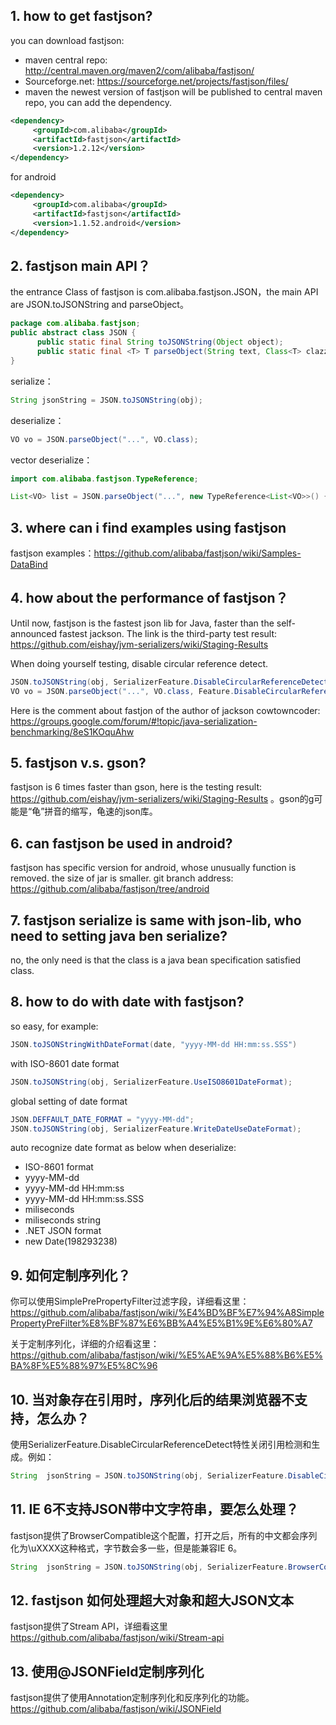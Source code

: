 ## 1. how to get fastjson?  
you can download fastjson:
* maven central repo: http://central.maven.org/maven2/com/alibaba/fastjson/  
* Sourceforge.net: https://sourceforge.net/projects/fastjson/files/  
* maven
the newest version of fastjson will be published to central maven repo, you can add the dependency.
```xml
<dependency>
     <groupId>com.alibaba</groupId>
     <artifactId>fastjson</artifactId>
     <version>1.2.12</version>
</dependency>
```
for android
```xml
<dependency>
     <groupId>com.alibaba</groupId>
     <artifactId>fastjson</artifactId>
     <version>1.1.52.android</version>
</dependency>
```
## 2. fastjson main API？
the entrance Class of fastjson is com.alibaba.fastjson.JSON，the main API are JSON.toJSONString and parseObject。
```java
package com.alibaba.fastjson;
public abstract class JSON {
      public static final String toJSONString(Object object);
      public static final <T> T parseObject(String text, Class<T> clazz, Feature... features);
}
```
serialize：
```java
String jsonString = JSON.toJSONString(obj);
```
deserialize：
```java
VO vo = JSON.parseObject("...", VO.class);
```
vector deserialize：
```java
import com.alibaba.fastjson.TypeReference;

List<VO> list = JSON.parseObject("...", new TypeReference<List<VO>>() {});
```
## 3. where can i find examples using fastjson
fastjson examples：https://github.com/alibaba/fastjson/wiki/Samples-DataBind

## 4. how about the performance of fastjson？
Until now, fastjson is the fastest json lib for Java, faster than the self-announced fastest jackson. The link is the third-party test result: https://github.com/eishay/jvm-serializers/wiki/Staging-Results 

When doing yourself testing, disable circular reference detect.
```java
JSON.toJSONString(obj, SerializerFeature.DisableCircularReferenceDetect)
VO vo = JSON.parseObject("...", VO.class, Feature.DisableCircularReferenceDetect)
```
Here is the comment about fastjon of the author of jackson cowtowncoder: 
https://groups.google.com/forum/#!topic/java-serialization-benchmarking/8eS1KOquAhw


## 5. fastjson v.s. gson?
fastjson is 6 times faster than gson, here is the testing result: https://github.com/eishay/jvm-serializers/wiki/Staging-Results 。gson的g可能是“龟”拼音的缩写，龟速的json库。

## 6. can fastjson be used in android?
fastjson has specific version for android, whose unusually function is removed. the size of jar is smaller. git branch address: https://github.com/alibaba/fastjson/tree/android

## 7. fastjson serialize is same with json-lib, who need to setting java ben serialize?
no, the only need is that the class is a java bean specification satisfied class.

## 8. how to do with date with fastjson?
so easy, for example:
```java
JSON.toJSONStringWithDateFormat(date, "yyyy-MM-dd HH:mm:ss.SSS")
```
with ISO-8601 date format
```java
JSON.toJSONString(obj, SerializerFeature.UseISO8601DateFormat);
```
global setting of date format
```java
JSON.DEFFAULT_DATE_FORMAT = "yyyy-MM-dd";
JSON.toJSONString(obj, SerializerFeature.WriteDateUseDateFormat);
```
auto recognize date format as below when deserialize:
* ISO-8601 format
* yyyy-MM-dd
* yyyy-MM-dd HH:mm:ss
* yyyy-MM-dd HH:mm:ss.SSS
* miliseconds
* miliseconds string
* .NET JSON format
* new Date(198293238)

## 9. 如何定制序列化？
你可以使用SimplePrePropertyFilter过滤字段，详细看这里：https://github.com/alibaba/fastjson/wiki/%E4%BD%BF%E7%94%A8SimplePropertyPreFilter%E8%BF%87%E6%BB%A4%E5%B1%9E%E6%80%A7

关于定制序列化，详细的介绍看这里：
https://github.com/alibaba/fastjson/wiki/%E5%AE%9A%E5%88%B6%E5%BA%8F%E5%88%97%E5%8C%96

## 10. 当对象存在引用时，序列化后的结果浏览器不支持，怎么办？
使用SerializerFeature.DisableCircularReferenceDetect特性关闭引用检测和生成。例如：
```java
String  jsonString = JSON.toJSONString(obj, SerializerFeature.DisableCircularReferenceDetect);
```
## 11. IE 6不支持JSON带中文字符串，要怎么处理？
fastjson提供了BrowserCompatible这个配置，打开之后，所有的中文都会序列化为\uXXXX这种格式，字节数会多一些，但是能兼容IE 6。
```java
String  jsonString = JSON.toJSONString(obj, SerializerFeature.BrowserCompatible);
```
## 12. fastjson 如何处理超大对象和超大JSON文本
fastjson提供了Stream API，详细看这里 https://github.com/alibaba/fastjson/wiki/Stream-api

## 13. 使用@JSONField定制序列化
fastjson提供了使用Annotation定制序列化和反序列化的功能。https://github.com/alibaba/fastjson/wiki/JSONField
